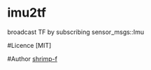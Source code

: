 # imu2tf
broadcast TF by subscribing sensor_msgs::Imu

#Licence
[MIT]

#Author
[shrimp-f](https://twitter.com/shrmpf)
